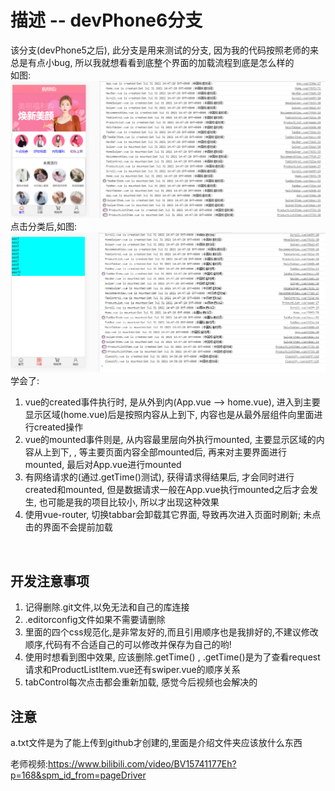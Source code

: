 # 描述 -- devPhone6分支
该分支(devPhone5之后), 此分支是用来测试的分支, 因为我的代码按照老师的来总是有点小bug, 所以我就想看看到底整个界面的加载流程到底是怎么样的
<br/>
如图:
![](1.png)
<br/>
点击分类后,如图:
![](2.png)
<br/>
学会了:

1. vue的created事件执行时, 是从外到内(App.vue --> home.vue), 进入到主要显示区域(home.vue)后是按照内容从上到下, 内容也是从最外层组件向里面进行created操作
2. vue的mounted事件则是, 从内容最里层向外执行mounted, 主要显示区域的内容从上到下, , 等主要页面内容全部mounted后, 再来对主要界面进行mounted, 最后对App.vue进行mounted
3. 有网络请求的(通过.getTime()测试), 获得请求得结果后, 才会同时进行created和mounted, 但是数据请求一般在App.vue执行mounted之后才会发生, 也可能是我的项目比较小, 所以才出现这种效果
4. 使用vue-router, 切换tabbar会卸载其它界面, 导致再次进入页面时刷新; 未点击的界面不会提前加载

<br/>

## 开发注意事项
1. 记得删除.git文件,以免无法和自己的库连接
2. .editorconfig文件如果不需要请删除
3. 里面的四个css规范化,是非常友好的,而且引用顺序也是我排好的,不建议修改顺序,代码有不合适自己的可以修改并保存为自己的哟!
4. 使用时想看到图中效果, 应该删除.getTime() , .getTime()是为了查看request请求和ProductListItem.vue还有swiper.vue的顺序关系
5. tabControl每次点击都会重新加载, 感觉今后视频也会解决的

## 注意
a.txt文件是为了能上传到github才创建的,里面是介绍文件夹应该放什么东西

老师视频:https://www.bilibili.com/video/BV15741177Eh?p=168&spm_id_from=pageDriver

